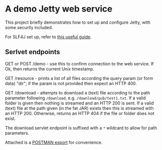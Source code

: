 # A demo Jetty web service

This project briefly demonstrates how to set up and configure Jetty, with some security included.

For SLF4J set up, refer to [this useful guide](http://saltnlight5.blogspot.com/2013/08/how-to-configure-slf4j-with-different.html).


## Serlvet endpoints

GET or POST /demo - use this to confirm connection to the web service. If Ok, then returns the current Unix timestamp.

GET /resource - prints a list of all files according the query param (or form data) "dir"; if the param is not provided 
then expect an HTTP 400.

GET /download - attempts to download a (text) file according to the path parameter following ```/download```, 
e.g. ```/download/pub/test1.txt```. If a valid folder is given then nothing is streamed and an HTTP 200 is sent. 
If a valid (text) file at the path given (in the fat JAR) exists then this is streamed with an HTTP 200. Otherwise, 
returns an HTTP 404 if the file or folder does not exist.

The download servlet endpoint is suffixed with a ```*``` wildcard to allow for path parameters.

Attached is a [POSTMAN export](./JettyDemo.postman_collection.json) for convenience.
